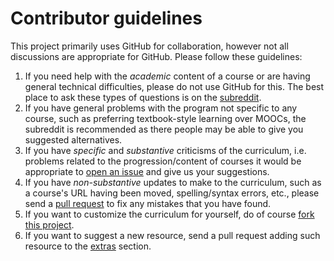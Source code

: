# Contributor guidelines

This project primarily uses GitHub for collaboration, however not all discussions are appropriate for GitHub.
Please follow these guidelines:
1. If you need help with the *academic* content of a course or are having general technical difficulties, please do not use GitHub for this.
The best place to ask these types of questions is on the [subreddit](https://www.reddit.com/r/opensourcesociety/).
2. If you have general problems with the program not specific to any course, such as preferring textbook-style learning over MOOCs,
the subreddit is recommended as there people may be able to give you suggested alternatives.
3. If you have *specific* and *substantive* criticisms of the curriculum, i.e. problems related to the progression/content of courses it would be appropriate to [open an issue](https://help.github.com/articles/creating-an-issue/) and give us your suggestions.
4. If you have *non-substantive* updates to make to the curriculum, such as a course's URL having been moved, spelling/syntax errors, etc., please send a [pull request](https://help.github.com/articles/using-pull-requests/) to fix any mistakes that you have found.
5. If you want to customize the curriculum for yourself, do of course [fork this project](https://help.github.com/articles/fork-a-repo/).
6. If you want to suggest a new resource, send a pull request adding such resource to the [extras](https://github.com/open-source-society/computer-science/tree/master/extras) section.